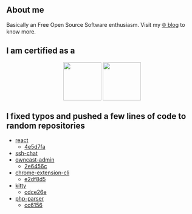 ## About me
Basically an Free Open Source Software enthusiasm. Visit my [🌐 blog](https://sytranvn.dev/posts) to know more.
<!--
- 🔭 I’m currently working on Hummingbot 
**sytranvn/sytranvn** is a ✨ _special_ ✨ repository because its `README.md` (this file) appears on your GitHub profile.

Here are some ideas to get you started:

- 👯 I’m looking to collaborate on ...
- 🤔 I’m looking for help with ...
- 💬 Ask me about ...
- 📫 How to reach me: ...
- ⚡ Fun fact: ...
-->
## I am certified as a
<div align="center">
    
[<image align="center" src="https://user-images.githubusercontent.com/13009812/229432609-75bd32f1-64d6-4402-85e8-72e09ae3a57c.png" width="100" height="100" />](https://www.credly.com/badges/0c9bc108-ac27-413c-ab63-fad6d632d7bf/public_url)
[<image align="center" src="https://github.com/sytranvn/sytranvn/assets/13009812/fff33622-3bc0-49e5-907d-23c86d4b8efa" width="100" height="100" />](https://www.credly.com/badges/423037b1-f841-42dc-9dda-a96b306bd8fa/public_url)
</div>

## I fixed typos and pushed a few lines of code to random repositories
- [react](https://github.com/facebook/react)
    - [4e5d7fa](https://github.com/facebook/react/commit/4e5d7faf54b38ebfc7a2dcadbd09a25d6f330ac0)
- [ssh-chat](https://github.com/shazow/ssh-chat)
- [owncast-admin](https://github.com/owncast/owncast-admin)
    - [2e6456c](https://github.com/owncast/owncast-admin/commit/2e6456c1c02ee8ed49ec6f31039dfede86c6e447)
- [chrome-extension-cli](https://github.com/dutiyesh/chrome-extension-cli)
    - [e2df8d5](https://github.com/dutiyesh/chrome-extension-cli/commit/e2df8d5d0541a9815a1ccd8554d5fad0e373389f)
- [kitty](https://github.com/kovidgoyal/kitty)
    - [cdce26e](https://github.com/kovidgoyal/kitty/commit/cdce26e5190c66da8da1b833049e84cb23d8efcb)
- [php-parser](https://github.com/microsoft/tolerant-php-parser)
    - [cc6156](https://github.com/microsoft/tolerant-php-parser/commit/cc6156e04fdec79f35ea87f1c1bb413068d037a2)
